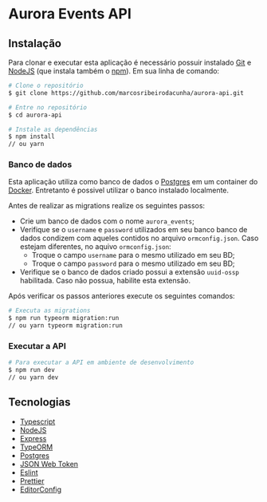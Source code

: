 # Aurora Events API

## Instalação

Para clonar e executar esta aplicação é necessário possuir instalado [Git](https://git-scm.com/) e [NodeJS](https://nodejs.org/en/download/) (que instala também o [npm](https://www.npmjs.com/)). Em sua linha de comando:

```bash
# Clone o repositório
$ git clone https://github.com/marcosribeirodacunha/aurora-api.git

# Entre no repositório
$ cd aurora-api

# Instale as dependências
$ npm install
// ou yarn
```

### Banco de dados

Esta aplicação utiliza como banco de dados o [Postgres](https://www.postgresql.org/) em um container do [Docker](https://www.docker.com/). Entretanto é possivel utilizar o banco instalado localmente.

Antes de realizar as migrations realize os seguintes passos:

- Crie um banco de dados com o nome `aurora_events`;
- Verifique se o `username` e `password` utilizados em seu banco banco de dados condizem com aqueles contidos no arquivo `ormconfig.json`. Caso estejam diferentes, no aquivo `ormconfig.json`:
  - Troque o campo `username` para o mesmo utilizado em seu BD;
  - Troque o campo `password` para o mesmo utilizado em seu BD;
- Verifique se o banco de dados criado possui a extensão `uuid-ossp` habilitada. Caso não possua, habilite esta extensão.

Após verificar os passos anteriores execute os seguintes comandos:

```bash
# Executa as migrations
$ npm run typeorm migration:run
// ou yarn typeorm migration:run
```

### Executar a API

```bash
# Para executar a API em ambiente de desenvolvimento
$ npm run dev
// ou yarn dev
```

## Tecnologias

- [Typescript](https://www.typescriptlang.org/)
- [NodeJS](https://nodejs.org/en/)
- [Express](https://expressjs.com/pt-br/)
- [TypeORM](https://typeorm.io/#/)
- [Postgres](https://www.postgresql.org/)
- [JSON Web Token](https://jwt.io/)
- [Eslint](https://eslint.org/)
- [Prettier](https://prettier.io/)
- [EditorConfig](https://editorconfig.org/)
